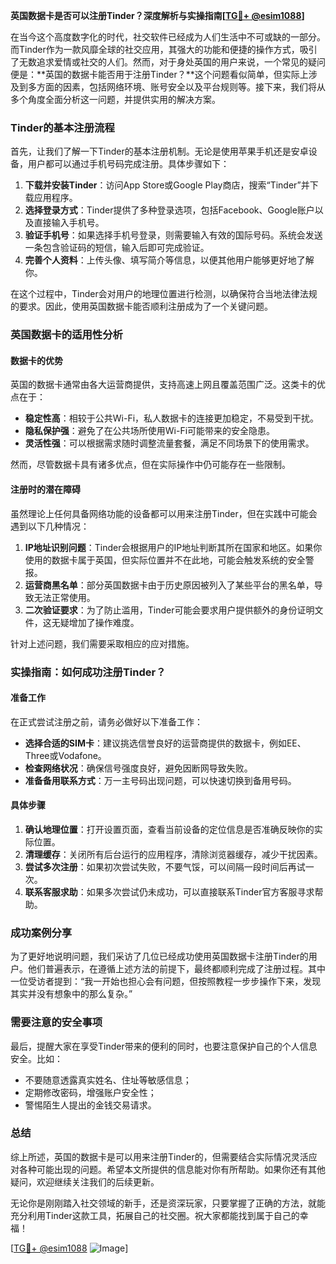 **英国数据卡是否可以注册Tinder？深度解析与实操指南[[TG💪+ @esim1088](https://t.me/s/esim1088)]**

在当今这个高度数字化的时代，社交软件已经成为人们生活中不可或缺的一部分。而Tinder作为一款风靡全球的社交应用，其强大的功能和便捷的操作方式，吸引了无数追求爱情或社交的人们。然而，对于身处英国的用户来说，一个常见的疑问便是：**英国的数据卡能否用于注册Tinder？**这个问题看似简单，但实际上涉及到多方面的因素，包括网络环境、账号安全以及平台规则等。接下来，我们将从多个角度全面分析这一问题，并提供实用的解决方案。

### Tinder的基本注册流程

首先，让我们了解一下Tinder的基本注册机制。无论是使用苹果手机还是安卓设备，用户都可以通过手机号码完成注册。具体步骤如下：

1. **下载并安装Tinder**：访问App Store或Google Play商店，搜索“Tinder”并下载应用程序。
2. **选择登录方式**：Tinder提供了多种登录选项，包括Facebook、Google账户以及直接输入手机号。
3. **验证手机号**：如果选择手机号登录，则需要输入有效的国际号码。系统会发送一条包含验证码的短信，输入后即可完成验证。
4. **完善个人资料**：上传头像、填写简介等信息，以便其他用户能够更好地了解你。

在这个过程中，Tinder会对用户的地理位置进行检测，以确保符合当地法律法规的要求。因此，使用英国数据卡能否顺利注册成为了一个关键问题。

### 英国数据卡的适用性分析

#### 数据卡的优势

英国的数据卡通常由各大运营商提供，支持高速上网且覆盖范围广泛。这类卡的优点在于：

- **稳定性高**：相较于公共Wi-Fi，私人数据卡的连接更加稳定，不易受到干扰。
- **隐私保护强**：避免了在公共场所使用Wi-Fi可能带来的安全隐患。
- **灵活性强**：可以根据需求随时调整流量套餐，满足不同场景下的使用需求。

然而，尽管数据卡具有诸多优点，但在实际操作中仍可能存在一些限制。

#### 注册时的潜在障碍

虽然理论上任何具备网络功能的设备都可以用来注册Tinder，但在实践中可能会遇到以下几种情况：

1. **IP地址识别问题**：Tinder会根据用户的IP地址判断其所在国家和地区。如果你使用的数据卡属于英国，但实际位置并不在此地，可能会触发系统的安全警报。
2. **运营商黑名单**：部分英国数据卡由于历史原因被列入了某些平台的黑名单，导致无法正常使用。
3. **二次验证要求**：为了防止滥用，Tinder可能会要求用户提供额外的身份证明文件，这无疑增加了操作难度。

针对上述问题，我们需要采取相应的应对措施。

### 实操指南：如何成功注册Tinder？

#### 准备工作

在正式尝试注册之前，请务必做好以下准备工作：

- **选择合适的SIM卡**：建议挑选信誉良好的运营商提供的数据卡，例如EE、Three或Vodafone。
- **检查网络状况**：确保信号强度良好，避免因断网导致失败。
- **准备备用联系方式**：万一主号码出现问题，可以快速切换到备用号码。

#### 具体步骤

1. **确认地理位置**：打开设置页面，查看当前设备的定位信息是否准确反映你的实际位置。
2. **清理缓存**：关闭所有后台运行的应用程序，清除浏览器缓存，减少干扰因素。
3. **尝试多次注册**：如果初次尝试失败，不要气馁，可以间隔一段时间后再试一次。
4. **联系客服求助**：如果多次尝试仍未成功，可以直接联系Tinder官方客服寻求帮助。

### 成功案例分享

为了更好地说明问题，我们采访了几位已经成功使用英国数据卡注册Tinder的用户。他们普遍表示，在遵循上述方法的前提下，最终都顺利完成了注册过程。其中一位受访者提到：“我一开始也担心会有问题，但按照教程一步步操作下来，发现其实并没有想象中的那么复杂。”

### 需要注意的安全事项

最后，提醒大家在享受Tinder带来的便利的同时，也要注意保护自己的个人信息安全。比如：

- 不要随意透露真实姓名、住址等敏感信息；
- 定期修改密码，增强账户安全性；
- 警惕陌生人提出的金钱交易请求。

### 总结

综上所述，英国的数据卡是可以用来注册Tinder的，但需要结合实际情况灵活应对各种可能出现的问题。希望本文所提供的信息能对你有所帮助。如果你还有其他疑问，欢迎继续关注我们的后续更新。

无论你是刚刚踏入社交领域的新手，还是资深玩家，只要掌握了正确的方法，就能充分利用Tinder这款工具，拓展自己的社交圈。祝大家都能找到属于自己的幸福！

[[TG💪+ @esim1088](https://t.me/s/esim1088) ![Image](https://i.postimg.cc/4NQfJmqS/Snipaste-2025-05-13-00-14-12.png)]